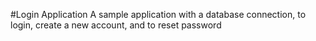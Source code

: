 #Login Application
A sample application with a database connection, to login, create a new account, and to reset password
